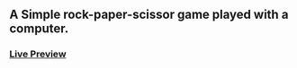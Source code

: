 ## A Simple rock-paper-scissor game played with a computer.

### [Live Preview](https://aksingh.github.io/rock-paper-scissor/)
